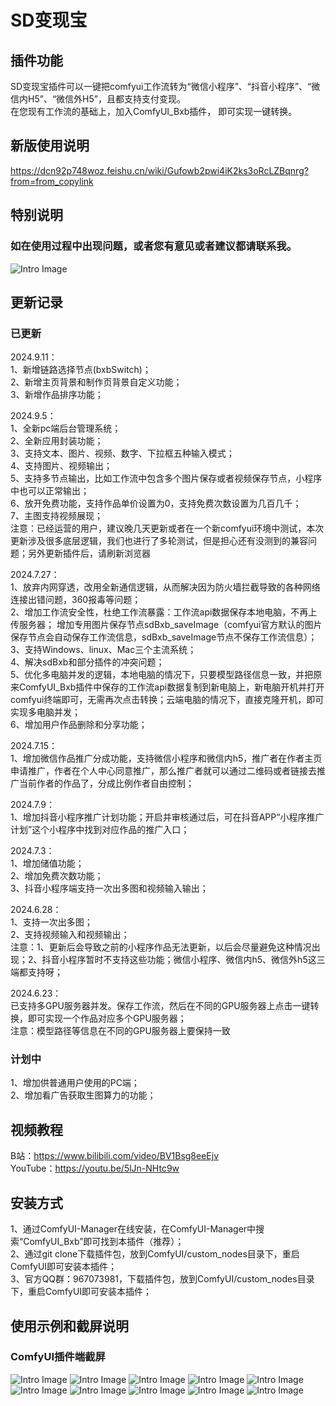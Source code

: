 # SD变现宝
## 插件功能
SD变现宝插件可以一键把comfyui工作流转为“微信小程序”、“抖音小程序”、“微信内H5”、“微信外H5”，且都支持支付变现。  
在您现有工作流的基础上，加入ComfyUI_Bxb插件， 即可实现一键转换。
## 新版使用说明   
https://dcn92p748woz.feishu.cn/wiki/Gufowb2pwi4iK2ks3oRcLZBqnrg?from=from_copylink
## 特别说明
### 如在使用过程中出现问题，或者您有意见或者建议都请联系我。  
![Intro Image](assets/lxwm.jpg) 
## 更新记录 
### 已更新
2024.9.11：  
1、新增链路选择节点(bxbSwitch)；  
2、新增主页背景和制作页背景自定义功能；   
3、新增作品排序功能；    

2024.9.5：  
1、全新pc端后台管理系统；  
2、全新应用封装功能；  
3、支持文本、图片、视频、数字、下拉框五种输入模式；  
4、支持图片、视频输出；   
5、支持多节点输出，比如工作流中包含多个图片保存或者视频保存节点，小程序中也可以正常输出；    
6、放开免费功能，支持作品单价设置为0，支持免费次数设置为几百几千；  
7、主图支持视频展现；  
注意：已经运营的用户，建议晚几天更新或者在一个新comfyui环境中测试，本次更新涉及很多底层逻辑，我们也进行了多轮测试，但是担心还有没测到的兼容问题；另外更新插件后，请刷新浏览器

2024.7.27：  
1、放弃内网穿透，改用全新通信逻辑，从而解决因为防火墙拦截导致的各种网络连接出错问题，360报毒等问题；  
2、增加工作流安全性，杜绝工作流暴露：工作流api数据保存本地电脑，不再上传服务器； 增加专用图片保存节点sdBxb_saveImage（comfyui官方默认的图片保存节点会自动保存工作流信息，sdBxb_saveImage节点不保存工作流信息）；  
3、支持Windows、linux、Mac三个主流系统；  
4、解决sdBxb和部分插件的冲突问题；  
5、优化多电脑并发的逻辑，本地电脑的情况下，只要模型路径信息一致，并把原来ComfyUI_Bxb插件中保存的工作流api数据复制到新电脑上，新电脑开机并打开comfyui终端即可，无需再次点击转换；云端电脑的情况下，直接克隆开机，即可实现多电脑并发；  
6、增加用户作品删除和分享功能；   

2024.7.15：  
1、增加微信作品推广分成功能，支持微信小程序和微信内h5，推广者在作者主页申请推广，作者在个人中心同意推广，那么推广者就可以通过二维码或者链接去推广当前作者的作品了，分成比例作者自由控制；  
  
2024.7.9：  
1、增加抖音小程序推广计划功能；开启并审核通过后，可在抖音APP“小程序推广计划”这个小程序中找到对应作品的推广入口；  
  
2024.7.3：  
1、增加储值功能；  
2、增加免费次数功能；  
3、抖音小程序端支持一次出多图和视频输入输出；  
  
2024.6.28：  
1、支持一次出多图；  
2、支持视频输入和视频输出；  
注意：1、更新后会导致之前的小程序作品无法更新，以后会尽量避免这种情况出现；2、抖音小程序暂时不支持这些功能；微信小程序、微信内h5、微信外h5这三端都支持呀； 
   
2024.6.23：  
已支持多GPU服务器并发。保存工作流，然后在不同的GPU服务器上点击一键转换，即可实现一个作品对应多个GPU服务器；  
注意：模型路径等信息在不同的GPU服务器上要保持一致
### 计划中   
1、增加供普通用户使用的PC端；  
2、增加看广告获取生图算力的功能；  
## 视频教程
B站：https://www.bilibili.com/video/BV1Bsg8eeEjv  
YouTube：https://youtu.be/5lJn-NHtc9w
## 安装方式
1、通过ComfyUI-Manager在线安装，在ComfyUI-Manager中搜索“ComfyUI_Bxb”即可找到本插件（推荐）；  
2、通过git clone下载插件包，放到ComfyUI/custom_nodes目录下，重启ComfyUI即可安装本插件；  
3、官方QQ群：967073981，下载插件包，放到ComfyUI/custom_nodes目录下，重启ComfyUI即可安装本插件；  
## 使用示例和截屏说明
### ComfyUI插件端截屏
![Intro Image](assets/01.png) 
![Intro Image](assets/02.png) 
![Intro Image](assets/03.png) 
![Intro Image](assets/04.png) 
![Intro Image](assets/05.jpg) 
![Intro Image](assets/06.jpg) 
![Intro Image](assets/07.png) 
![Intro Image](assets/08.png) 
![Intro Image](assets/09.png) 
![Intro Image](assets/10.png) 